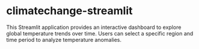 # climatechange-streamlit
This Streamlit application provides an interactive dashboard to explore global temperature trends over time. Users can select a specific region and time period to analyze temperature anomalies.
